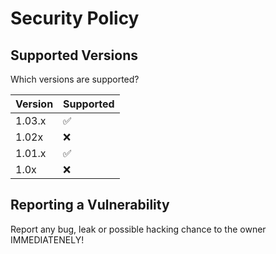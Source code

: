 # Security Policy

## Supported Versions

Which versions are supported?

| Version | Supported          |
| ------- | ------------------ |
| 1.03.x  | :white_check_mark: |
| 1.02x   | :x:                |
| 1.01.x  | :white_check_mark: |
| 1.0x    | :x:                |

## Reporting a Vulnerability

Report any bug, leak or possible hacking chance to the owner IMMEDIATENELY!
